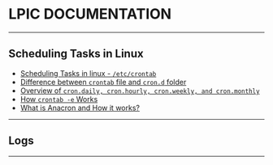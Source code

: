 # LPIC DOCUMENTATION

<hr>

## Scheduling Tasks in Linux

- <a href="Schedule-Crontab.md">Scheduling Tasks in linux - `/etc/crontab`</a>
- <a href="differ-crontab-crond.md">Difference between `crontab` file and `cron.d` folder</a>
- <a href="other-cron.md">Overview of `cron.daily, cron.hourly, cron.weekly, and cron.monthly`</a>
- <a href="cron-e-command.md">How `crontab -e` Works</a>
- <a href="anacron.md">What is Anacron and How it works? </a>


<hr>

## Logs 

<hr>

